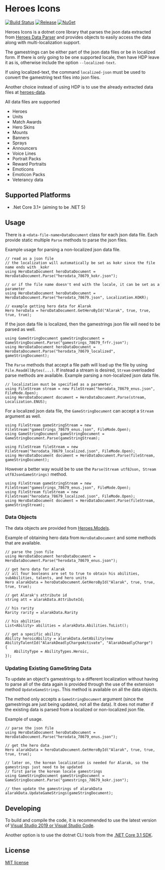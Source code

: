 # Heroes Icons
[![Build Status](https://dev.azure.com/kevinkoliva/Heroes%20of%20the%20Storm%20Projects/_apis/build/status/HeroesToolChest.Heroes.Icons?branchName=master)](https://dev.azure.com/kevinkoliva/Heroes%20of%20the%20Storm%20Projects/_build/latest?definitionId=4&branchName=master) [![Release](https://img.shields.io/github/release/HeroesToolChest/Heroes.Icons.svg)](https://github.com/HeroesToolChest/Heroes.Icons/releases/latest) [![NuGet](https://img.shields.io/nuget/v/Heroes.Icons.svg)](https://www.nuget.org/packages/Heroes.Icons/)

Heroes Icons is a dotnet core library that parses the json data extracted from [Heroes Data Parser](https://github.com/HeroesToolChest/HeroesDataParser) and provides objects to easily access the data along with multi-localization support.

The gamestrings can be either part of the json data files or be in localized form. If there is only going to be one supported locale, then have HDP leave it as is, otherwise include the option `--localized-text`. 

If using localized-text, the command `localized-json` must be used to convert the gamestring text files into json files. 

Another choice instead of using HDP is to use the already extracted data files at [heroes-data](https://github.com/HeroesToolChest/heroes-data).

All data files are supported
- Heroes
- Units
- Match Awards
- Hero Skins
- Mounts
- Banners
- Sprays
- Announcers
- Voice Lines
- Portrait Packs
- Reward Portraits
- Emoticons
- Emoticon Packs
- Veterancy data

## Supported Platforms
- .Net Core 3.1+ (aiming to be .NET 5)

## Usage
There is a `<data-file-name>DataDocument` class for each json data file. Each provide static multiple `Parse` methods to parse the json files.

Example usage for parsing a non-localized json data file.
```
// read as a json file
// the localization will automatically be set as kokr since the file name ends with _kokr
using HeroDataDocument heroDataDocument = HeroDataDocument.Parse("herodata_78679_kokr.json");

// or if the file name doesn't end with the locale, it can be set as a parameter
using HeroDataDocument heroDataDocument = HeroDataDocument.Parse("herodata_78679.json", Localization.KOKR);

// example getting hero data for Alarak
Hero heroData = heroDataDocument.GetHeroById("Alarak", true, true, true, true);
```

If the json data file is localized, then the gamestrings json file will need to be parsed as well.
```
using GameStringDocument gameStringDocument = GameStringDocument.Parse("gamestrings_78679_frfr.json");
using HeroDataDocument heroDataDocument = HeroDataDocument.Parse("herodata_78679_localized", gameStringDocument);
```

The `Parse` methods that accept a file path will load up the file by using `File.ReadAllBytes(...)`. If instead a stream is desired, `Stream` overloaded parse methods are available. Example parsing a non-localized json data file.
```
// localization must be specified as a parameter.
using FileStream stream = new FileStream("herodata_78679_enus.json", FileMode.Open);
using HeroDataDocument document = HeroDataDocument.Parse(stream, Localization.ENUS);
```

For a localized json data file, the `GameStringDocument` can accept a `Stream` argument as well.
```
using FileStream gameStringStream = new FileStream("gamestrings_78679_enus.json", FileMode.Open);
using GameStringDocument gameStringDocument = GameStringDocument.Parse(gameStringStream);

using FileStream fileStream = new FileStream("herodata_78679_localized.json", FileMode.Open);
using HeroDataDocument document = HeroDataDocument.Parse(fileStream, gameStringDocument);
```
However a better way would be to use the `Parse(Stream utf8Json, Stream utf8JsonGameStrings)` method.
```
using FileStream gameStringStream = new FileStream("gamestrings_78679_enus.json", FileMode.Open);
using FileStream fileStream = new FileStream("herodata_78679_localized.json", FileMode.Open);
using HeroDataDocument document = HeroDataDocument.Parse(fileStream, gameStringStream);
```

### Data Objects
The data objects are provided from [Heroes.Models](https://github.com/HeroesToolChest/Heroes.Models).

Example of obtaining hero data from `HeroDataDocument` and some methods that are available.
```
// parse the json file
using HeroDataDocument heroDataDocument = HeroDataDocument.Parse("herodata_78679_enus.json");

// get hero data for Alarak
// all four booleans are set to true to obtain his abilities, subAbilities, talents, and hero units
Hero alarakData = heroDataDocument.GetHeroById("Alarak", true, true, true, true);

// get Alarak's attribute id
string att = alarakData.AttributeId;

// his rarity
Rarity rarity = alarakData.Rarity

// his abilities
List<Ability> abilities = alarakData.Abilities.ToList();

// get a specific ability
Ability heroicAbility = alarakData.GetAbility(new AbilityTalentId("AlarakDeadlyChargeActivate", "AlarakDeadlyCharge")
{
    AbilityType = AbilityTypes.Heroic,
});
```

### Updating Existing GameString Data
To update an object's gamestrings to a different localization without having to parse all of the data again is provided through the use of the extension method `UpdateGameStrings`. This method is available on all the data objects.

The method only accepts a `GameStringDocument` argument (since the gamestrings are just being updated, not all the data). It does not matter if the existing data is parsed from a localized or non-localized json file.

Example of usage.
```
// parse the json file
using HeroDataDocument heroDataDocument = HeroDataDocument.Parse("herodata_78679_enus.json");

// get the hero data 
Hero alarakData = heroDataDocument.GetHeroById("Alarak", true, true, true, true);

// later on, the korean localization is needed for Alarak, so the gamestrings just need to be updated
// first parse the korean locale gamestrings
using GameStringDocument gameStringDocument = GameStringDocument.Parse("gamestrings_78679_kokr.json");

// then update the gamestrings of alarakData
alarakData.UpdateGameStrings(gameStringDocument);
```

## Developing
To build and compile the code, it is recommended to use the latest version of [Visual Studio 2019 or Visual Studio Code](https://visualstudio.microsoft.com/downloads/).

Another option is to use the dotnet CLI tools from the [.NET Core 3.1 SDK](https://dotnet.microsoft.com/download).

## License
[MIT license](/LICENSE)
